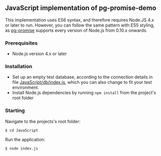 ## JavaScript implementation of pg-promise-demo

This implementation uses ES6 syntax, and therefore requires Node.JS 4.x or later to run.
However, you can follow the same pattern with ES5 styling, as [pg-promise] supports every version of Node.js from 0.10.x onwards.

### Prerequisites

* Node.js version 4.x or later

### Installation

* Set up an empty test database, according to the connection details in file [JavaScript/db/index.js](https://github.com/vitaly-t/pg-promise-demo/blob/master/JavaScript/db/index.js),
  which you can also change to fit your test environment.
* Install Node.js dependencies by running `npm install` from the project's root folder

### Starting

Navigate to the projects's root folder:

```
$ cd JavaScript
```

Run the application:

```
$ node index.js
```

[pg-promise]:https://github.com/vitaly-t/pg-promise-demo
